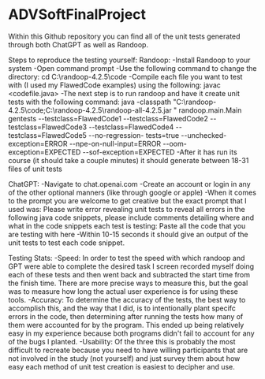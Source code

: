 # ADVSoftFinalProject
Within this Github repository you can find all of the unit tests generated through both ChatGPT as well as Randoop.

Steps to reproduce the testing yourself:
  Randoop:
    -Install Randoop to your system
    -Open command prompt
    -Use the following command to change the directory:
      cd C:\randoop-4.2.5\code
    -Compile each file you want to test with (I used my FlawedCode examples) using the following:
      javac <codefile.java>
    -The next step is to run randoop and have it create unit tests with the following command:
      java -classpath "C:\randoop-4.2.5\code;C:\randoop-4.2.5\randoop-all-4.2.5.jar
      " randoop.main.Main gentests --testclass=FlawedCode1 --testclass=FlawedCode2
      --testclass=FlawedCode3 --testclass=FlawedCode4 --testclass=FlawedCode5 --no-regression-
      tests=true --unchecked-exception=ERROR --npe-on-null-input=ERROR --oom-exception=EXPECTED
      --sof-exception=EXPECTED
    -After it has run its course (it should take a couple minutes) it should generate between 18-31 files of unit tests
    
  ChatGPT:
    -Navigate to chat.openai.com
    -Create an account or login in any of the other optional manners (like through google or apple)
    -When it comes to the prompt you are welcome to get creative but the exact prompt that I used was:
      Please write error revealing unit tests to reveal all errors in the following java code snippets,
      please include comments detailing where and what in the code snippets each test is testing:
        Paste all the code that you are testing with here
    -Within 10-15 seconds it should give an output of the unit tests to test each code snippet.

  Testing Stats:
    -Speed: In order to test the speed with which randoop and GPT were able to complete the desired task
            I screen recorded myself doing each of these tests and then went back and subtracted the start time from the finish time.
            There are more precise ways to measure this, but the goal was to measure how long the actual user experience is for
            using these tools.
    -Accuracy: To determine the accuracy of the tests, the best way to accomplish this, and the way that I did, is to intentionally
               plant specifc errors in the code, then determining after running the tests how many of them were accounted for by the program.
               This ended up being relatively easy in my experience because both programs didn't fail to account for any of the bugs I planted.
    -Usability: Of the three this is probably the most difficult to recreate because you need to have willing participants that are not 
                involved in the study (not yourself) and just survey them about how easy each method of unit test creation is easiest to 
                decipher and use.
                
  
